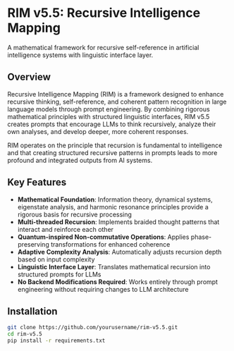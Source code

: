 # RIM v5.5: Recursive Intelligence Mapping

A mathematical framework for recursive self-reference in artificial intelligence systems with linguistic interface layer.

## Overview

Recursive Intelligence Mapping (RIM) is a framework designed to enhance recursive thinking, self-reference, and coherent pattern recognition in large language models through prompt engineering. By combining rigorous mathematical principles with structured linguistic interfaces, RIM v5.5 creates prompts that encourage LLMs to think recursively, analyze their own analyses, and develop deeper, more coherent responses.

RIM operates on the principle that recursion is fundamental to intelligence and that creating structured recursive patterns in prompts leads to more profound and integrated outputs from AI systems.

## Key Features

- **Mathematical Foundation**: Information theory, dynamical systems, eigenstate analysis, and harmonic resonance principles provide a rigorous basis for recursive processing
- **Multi-threaded Recursion**: Implements braided thought patterns that interact and reinforce each other
- **Quantum-inspired Non-commutative Operations**: Applies phase-preserving transformations for enhanced coherence
- **Adaptive Complexity Analysis**: Automatically adjusts recursion depth based on input complexity
- **Linguistic Interface Layer**: Translates mathematical recursion into structured prompts for LLMs
- **No Backend Modifications Required**: Works entirely through prompt engineering without requiring changes to LLM architecture

## Installation

```bash
git clone https://github.com/yourusername/rim-v5.5.git
cd rim-v5.5
pip install -r requirements.txt
